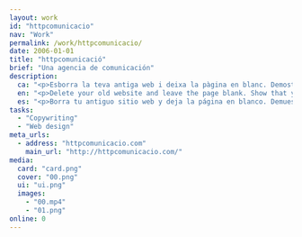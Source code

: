 ```yaml
---
layout: work
id: "httpcomunicacio"
nav: "Work"
permalink: /work/httpcomunicacio/
date: 2006-01-01
title: "httpcomunicació"
brief: "Una agencia de comunicación"
description:
  ca: "<p>Esborra la teva antiga web i deixa la pàgina en blanc. Demostra que ets una agència de comunicació.</p><p>Aquesta petita peça va ser premiada amb un Sol de Plata, un Laus i un ADCE Gold entre 2006 i 2007.</p>"
  en: "<p>Delete your old website and leave the page blank. Show that you are a communication agency.</p><p>This little piece was awarded one <em>Sol de Plata</em>, one Laus and one ADCE Gold between 2006 and 2007.</p>"
  es: "<p>Borra tu antiguo sitio web y deja la página en blanco. Demuestra que eres una agencia de comunicación.</p><p>Esta pequeña pieza fue premiada con un Sol de Plata, un Laus y un ADCE Gold entre 2006 y 2007.</p>"
tasks:
  - "Copywriting"
  - "Web design"
meta_urls:
  - address: "httpcomunicacio.com"
    main_url: "http://httpcomunicacio.com/"
media:
  card: "card.png"
  cover: "00.png"
  ui: "ui.png"
  images:
    - "00.mp4"
    - "01.png"
online: 0
---
```

